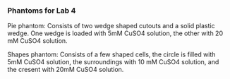 ### Phantoms for Lab 4

Pie phantom:
Consists of two wedge shaped cutouts and a solid plastic wedge.
One wedge is loaded with 5mM CuSO4 solution, the other with 20 mM CuSO4 solution.

Shapes phantom:
Consists of a few shaped cells, the circle is filled with 5mM CuSO4 solution, the surroundings with 10 mM CuSO4 solution, and the cresent with 20mM CuSO4 solution.
